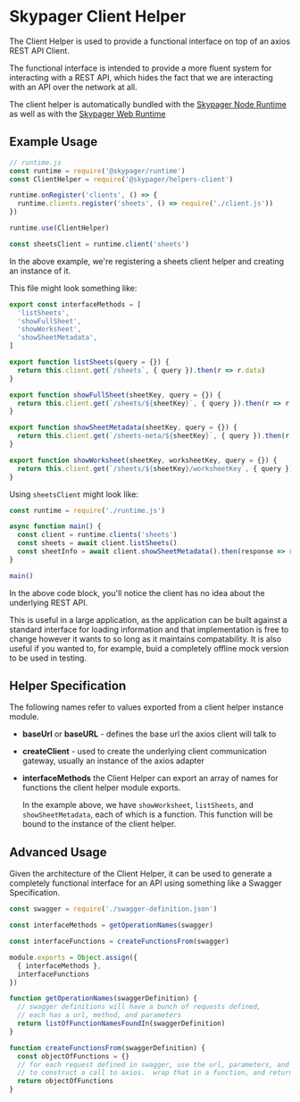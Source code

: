 # Skypager Client Helper

The Client Helper is used to provide a functional interface on top of an axios REST API Client.

The functional interface is intended to provide a more fluent system for interacting with a REST API, 
which hides the fact that we are interacting with an API over the network at all.

The client helper is automatically bundled with the [Skypager Node Runtime](../../runtimes/node) as well as with the [Skypager Web Runtime](../../runtimes/web)

## Example Usage

```javascript
// runtime.js
const runtime = require('@skypager/runtime')
const ClientHelper = require('@skypager/helpers-client')

runtime.onRegister('clients', () => {
  runtime.clients.register('sheets', () => require('./client.js'))
})

runtime.use(ClientHelper)

const sheetsClient = runtime.client('sheets')
```

In the above example, we're registering a sheets client helper and creating an instance of it.

This file might look something like:

```javascript
export const interfaceMethods = [
  'listSheets',
  'showFullSheet',
  'showWorksheet',
  'showSheetMetadata',
]

export function listSheets(query = {}) {
  return this.client.get(`/sheets`, { query }).then(r => r.data)
}

export function showFullSheet(sheetKey, query = {}) {
  return this.client.get(`/sheets/${sheetKey}`, { query }).then(r => r.data)
}

export function showSheetMetadata(sheetKey, query = {}) {
  return this.client.get(`/sheets-meta/${sheetKey}`, { query }).then(r => r.data)
}

export function showWorksheet(sheetKey, worksheetKey, query = {}) {
  return this.client.get(`/sheets/${sheetKey}/worksheetKey`, { query }).then(r => r.data)
}
```

Using `sheetsClient` might look like:

```javascript
const runtime = require('./runtime.js')

async function main() {
  const client = runtime.clients('sheets')
  const sheets = await client.listSheets() 
  const sheetInfo = await client.showSheetMetadata().then(response => response.info)
}

main()
```

In the above code block, you'll notice the client has no idea about the underlying REST API.

This is useful in a large application, as the application can be built against a standard interface for loading information
and that implementation is free to change however it wants to so long as it maintains compatability.  It is also useful if you wanted to,
for example, buid a completely offline mock version to be used in testing.

## Helper Specification

The following names refer to values exported from a client helper instance module.

- **baseUrl** or **baseURL** - defines the base url the axios client will talk to

- **createClient** - used to create the underlying client communication gateway, usually an instance of the axios adapter

- **interfaceMethods** the Client Helper can export an array of names for functions the client helper module exports.  

  In the example above, we have `showWorksheet`, `listSheets`, and `showSheetMetadata`, each of which is a function.  This function
  will be bound to the instance of the client helper.


## Advanced Usage

Given the architecture of the Client Helper, it can be used to generate a completely functional interface for an API using something like 
a Swagger Specification.   

```javascript
const swagger = require('./swagger-definition.json')

const interfaceMethods = getOperationNames(swagger)

const interfaceFunctions = createFunctionsFrom(swagger) 

module.exports = Object.assign({
  { interfaceMethods },
  interfaceFunctions
})

function getOperationNames(swaggerDefinition) {
  // swagger definitions will have a bunch of requests defined,
  // each has a url, method, and parameters
  return listOfFunctionNamesFoundIn(swaggerDefinition)
}

function createFunctionsFrom(swaggerDefinition) {
  const objectOfFunctions = {}
  // for each request defined in swagger, use the url, parameters, and method
  // to construct a call to axios.  wrap that in a function, and return it 
  return objectOfFunctions
}

```



